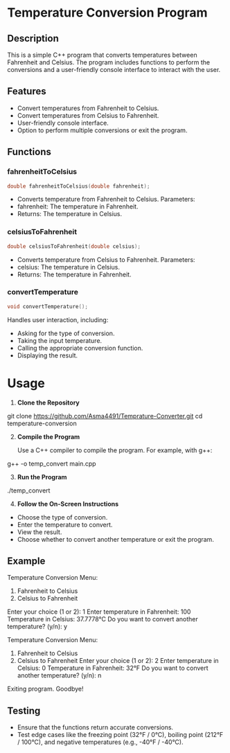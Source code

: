 # Temperature Conversion Program

## Description

This is a simple C++ program that converts temperatures between Fahrenheit and Celsius. The program includes functions to perform the conversions and a user-friendly console interface to interact with the user.

## Features

- Convert temperatures from Fahrenheit to Celsius.
- Convert temperatures from Celsius to Fahrenheit.
- User-friendly console interface.
- Option to perform multiple conversions or exit the program.

## Functions

### fahrenheitToCelsius

```cpp
double fahrenheitToCelsius(double fahrenheit);
```

- Converts temperature from Fahrenheit to Celsius.
Parameters:
- fahrenheit: The temperature in Fahrenheit.
- Returns: The temperature in Celsius.


### celsiusToFahrenheit
```cpp
double celsiusToFahrenheit(double celsius);
```

- Converts temperature from Celsius to Fahrenheit.
Parameters:
- celsius: The temperature in Celsius.
- Returns: The temperature in Fahrenheit.


### convertTemperature
```cpp
void convertTemperature();
```

Handles user interaction, including:
- Asking for the type of conversion.
- Taking the input temperature.
- Calling the appropriate conversion function.
- Displaying the result.

# Usage
1. **Clone the Repository**

git clone https://github.com/Asma4491/Temprature-Converter.git
cd temperature-conversion


2. **Compile the Program**

   Use a C++ compiler to compile the program. 
   For example, with g++:

g++ -o temp_convert main.cpp

3. **Run the Program**

./temp_convert


4. **Follow the On-Screen Instructions**

- Choose the type of conversion.
- Enter the temperature to convert.
- View the result.
- Choose whether to convert another temperature or exit the program.


## Example

Temperature Conversion Menu:

1. Fahrenheit to Celsius
2. Celsius to Fahrenheit
   
Enter your choice (1 or 2): 1
Enter temperature in Fahrenheit: 100
Temperature in Celsius: 37.7778°C
Do you want to convert another temperature? (y/n): y

Temperature Conversion Menu:
1. Fahrenheit to Celsius
2. Celsius to Fahrenheit
Enter your choice (1 or 2): 2
Enter temperature in Celsius: 0
Temperature in Fahrenheit: 32°F
Do you want to convert another temperature? (y/n): n

Exiting program. Goodbye!


## Testing
- Ensure that the functions return accurate conversions.
- Test edge cases like the freezing point (32°F / 0°C), boiling point (212°F / 100°C), and negative temperatures (e.g., -40°F / -40°C).
